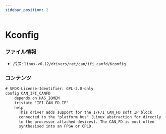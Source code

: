 ```yaml
---
sidebar_position: 2
---
```

# Kconfig

### ファイル情報

- パス: `linux-v6.12/drivers/net/can/ifi_canfd/Kconfig`

### コンテンツ

```txt
# SPDX-License-Identifier: GPL-2.0-only
config CAN_IFI_CANFD
	depends on HAS_IOMEM
	tristate "IFI CAN_FD IP"
	help
	  This driver adds support for the I/F/I CAN_FD soft IP block
	  connected to the "platform bus" (Linux abstraction for directly
	  to the processor attached devices). The CAN_FD is most often
	  synthesised into an FPGA or CPLD.

```
